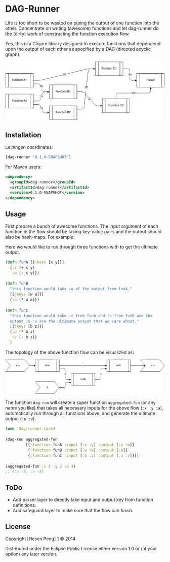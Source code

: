 # DAG-Runner

Life is too short to be wasted on piping the output of one function
into the other. Concentrate on writing (awesome) functions and let
dag-runner do the (dirty) work of constructing the function execution
flow.

Yes, this is a Clojure library designed to execute functions that
dependend upon the output of each other as specified by a DAG
(directed acyclic graph).

![](images/example-dag-runner.png)

## Installation 

Leiningen coordinates: 
```clj
[dag-runner "0.1.0-SNAPSHOT"]
``` 

For Maven users: 

``` xml 
<dependency>
  <groupId>dag-runner</groupId>
  <artifactId>dag-runner</artifactId>
  <version>0.1.0-SNAPSHOT</version>
</dependency>
```

## Usage

First prepare a bunch of awesome functions. The input argument of each
function in the flow should be taking key-value pairs and the output
should also be hash-maps. For example: 

Here we would like to run through three functions with to get the
ultimate output. 

```clj
(defn funA [{:keys [x y]}]
  {:z (+ x y)
   :w (- x y)})

(defn funB
  "this function would take :w of the output from funA."
  [{:keys [w a]}]
  {:b (* w a)})

(defn funC
  "this function would take :z from funA and :b from funB and the
  output :u :v are the ultimate output that we care about."
  [{:keys [b z]}]
  {:u (* b z)
   :v (- b z)}
  )
```
The topology of the above function flow can be visualized as: 

![](images/example-diagram.png)

The function `dag-run` will create a super function `aggregated-fun`
(or any name you like) that takes all necessary inputs for the above
flow (`:x :y :a`), automatically run through all functions above, and
generate the ultimate output (`:u :v`).

```clj
(use 'dag-runner.core)

(dag-run aggregated-fun
         [{:function funA :input [:x :y] :output [:z :w]}
          {:function funB :input [:w :a] :output [:b]}
          {:function funC :input [:b :z] :output [:u :v]}])

(aggregated-fun :x 1 :y 2 :a 3)
;; {:u -9, :v -6}
```

## ToDo

* Add parser layer to directly take input and output key from function
  definitions. 
* Add safeguard layer to make sure that the flow can finish.

## License

Copyright [Hesen Peng] [1] © 2014 

Distributed under the Eclipse Public License either version 1.0 or (at
your option) any later version.

[1]: www.linkedin.com/in/hesenpeng/